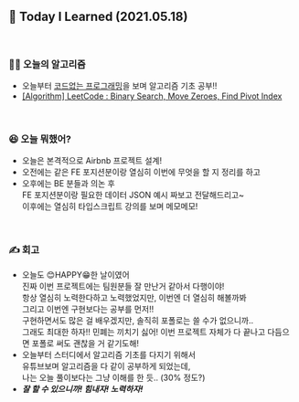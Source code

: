 ## 🚀 Today I Learned (2021.05.18)

<br/>

### **👨‍💻 오늘의 알고리즘**

-   오늘부터 [코드없는 프로그래밍](https://www.youtube.com/channel/UCHcG02L6TSS-StkSbqVy6Fg/featured)을 보며 알고리즘 기초 공부!!
-   [[Algorithm] LeetCode : Binary Search, Move Zeroes, Find Pivot Index](https://codi-rano.tistory.com/69)

<br/>

### **😆 오늘 뭐했어?**

-   오늘은 본격적으로 Airbnb 프로젝트 설계!
-   오전에는 같은 FE 포지션분이랑 열심히 이번에 무엇을 할 지 정리를 하고  
-   오후에는 BE 분들과 의논 후  
    FE 포지션분이랑 필요한 데이터 JSON 예시 짜보고 전달해드리고~  
    이후에는 열심히 타입스크립트 강의를 보며 메모메모!

<br/>

### **✍️ 회고**

-   오늘도 😊HAPPY😁한 날이였어  
    진짜 이번 프로젝트에는 팀원분들 잘 만난거 같아서 다행이야!  
    항상 열심히 노력한다하고 노력했었지만, 이번엔 더 열심히 해볼까봐  
    그리고 이번엔 구현보다는 공부를 먼저!!  
    구현하면서도 많은 걸 배우겠지만, 솔직히 포폴로는 쓸 수가 없으니까..  
    그래도 최대한 하자!! 민폐는 끼치기 싫어!
    이번 프로젝트 자체가 다 끝나고 다듬으면 포폴로 써도 괜찮을 거 같기도해!
-   오늘부터 스터디에서 알고리즘 기초를 다지기 위해서  
    유튜브보며 알고리즘을 다 같이 공부하게 되었는데,  
    나는 오늘 풀이보다는 그냥 이해를 한 듯.. (30% 정도?)  
-   **_잘 할 수 있으니까! 힘내자! 노력하자!_**